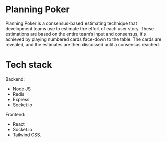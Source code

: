 # Planning Poker 

Planning Poker is a consensus-based estimating technique that development teams use to estimate the effort of each user story.
These estimations are based on the entire team’s input and consensus, it's achieved by playing numbered cards face-down to the table.
The cards are revealed, and the estimates are then discussed until a consensus reached.

# Tech stack

Backend:
 * Node JS
 * Redis
 * Express
 * Socket.io

Frontend:
 * React
 * Socket.io
 * Tailwind CSS. 
